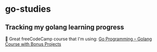 # go-studies

## Tracking my golang learning progress

🎥 Great freeCodeCamp course that I'm using: [Go Programming – Golang Course with Bonus Projects
](https://www.youtube.com/watch?v=un6ZyFkqFKo&t=292s)
